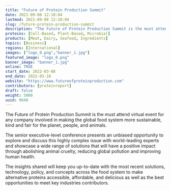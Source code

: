 ```yaml
---
title: "Future of Protein Production Summit"
date: 2021-09-08 12:10:04
lastmod: 2021-09-08 12:10:04
slug: /future-protein-production-summit
description: "The Future of Protein Production Summit is the must attend virtual event for any company involved in making the global food system more sustainable, kind and fair for the planet, people, and animals.The senior executive-level conference presents an unbiased opportunity to explore and discuss this highly complex issue with world-leading experts and showcase a wide range of solutions that will have a positive impact through abolishing animal cruelty, reducing global pollution and improving human health."
proteins: [Cell-Based, Plant-Based, Microbial]
products: [Meat, Dairy, Seafood, Ingredients]
topics: [Business]
regions: [International]
images: ["logo_0.png","banner_1.jpg"]
featured_image: "logo_0.png"
banner_image: "banner_1.jpg"
online: TRUE
start_date: 2022-03-08
end_date: 2022-03-10
website: "https://www.futureofproteinproduction.com"
contributors: [proteinreport]
draft: false
weight: 5000
uuid: 9648
---
```

The Future of Protein Production Summit is the must attend virtual event
for any company involved in making the global food system more
sustainable, kind and fair for the planet, people, and animals.

The senior executive-level conference presents an unbiased opportunity
to explore and discuss this highly complex issue with world-leading
experts and showcase a wide range of solutions that will have a positive
impact through abolishing animal cruelty, reducing global pollution and
improving human health.

The insights shared will keep you up-to-date with the most recent
solutions, technology, policy, and concepts across the food system to
make alternative proteins accessible, affordable, and delicious as well
as the best opportunities to meet key industries contributors.
